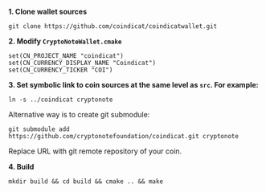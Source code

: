 **1. Clone wallet sources**

```
git clone https://github.com/coindicat/coindicatwallet.git
```

**2. Modify `CryptoNoteWallet.cmake`**
 
```
set(CN_PROJECT_NAME "coindicat")
set(CN_CURRENCY_DISPLAY_NAME "Coindicat")
set(CN_CURRENCY_TICKER "COI")
```

**3. Set symbolic link to coin sources at the same level as `src`. For example:**

```
ln -s ../coindicat cryptonote
```

Alternative way is to create git submodule:

```
git submodule add https://github.com/cryptonotefoundation/coindicat.git cryptonote
```

Replace URL with git remote repository of your coin.

**4. Build**

```
mkdir build && cd build && cmake .. && make
```
